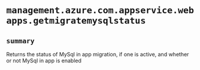 # `management.azure.com.appservice.webapps.getmigratemysqlstatus`

## `summary`
Returns the status of MySql in app migration, if one is active, and whether or not MySql in app is enabled


